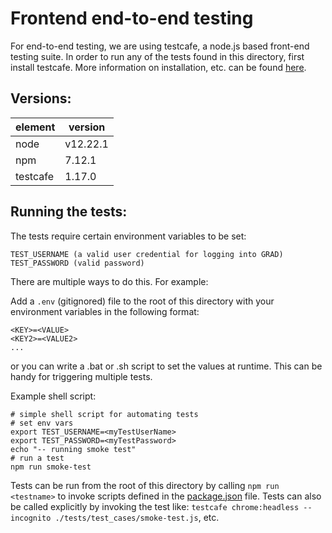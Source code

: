 # Frontend end-to-end testing

For end-to-end testing, we are using testcafe, a node.js based front-end testing suite. In order to run 
any of the tests found in this directory, first install testcafe. More information on installation, etc.
can be found [here](https://testcafe.io/documentation/402635/getting-started).

## Versions:

|element     |version     |
|------------|------------|
|node        |v12.22.1    |
|npm         |7.12.1      |
|testcafe    |1.17.0     |

## Running the tests:

The tests require certain environment variables to be set:

```
TEST_USERNAME (a valid user credential for logging into GRAD)
TEST_PASSWORD (valid password)
```

There are multiple ways to do this. For example:

Add a `.env` (gitignored) file to the root of this directory with your environment variables in the following format:

```
<KEY>=<VALUE>
<KEY2>=<VALUE2>
...
```

or you can write a .bat or .sh script to set the values at runtime. This can be handy for triggering multiple tests.

Example shell script:

```
# simple shell script for automating tests
# set env vars
export TEST_USERNAME=<myTestUserName>
export TEST_PASSWORD=<myTestPassword>
echo "-- running smoke test"
# run a test
npm run smoke-test
```

Tests can be run from the root of this directory by calling `npm run <testname>` to invoke scripts defined in the [package.json](package.json) file. Tests can also be called explicitly by invoking the test like: `testcafe chrome:headless --incognito ./tests/test_cases/smoke-test.js`, etc.
